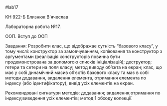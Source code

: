#lab17

КН 922-Б Близнюк В'ячеслав

Лабораторна робота №17. 

ООП. Вступ до ООП

Завдання: Розробити клас, що відображає сутність “базового класу”, у тому числі:
конструктор за замовчуванням, копіювання та конструктор з аргументами (реалізація
конструкторів повинна бути продемонстрована за допомогою списків ініціалізацій); деструктор;
гетери та сетери на поля класу;
метод виводу об’єкта на екран;
клас, що має у собі динамічний масив об’єктів базового класу та має в собі методи
додавання, видалення елемента, отримання елемента по індексу (або ідентифікатору),
вивід усіх елементів на екран.

Рекомендовані сигнатури методів:
додавання; видалення;отримання по індексу;виведення усіх елементів;
метод 1 обходу колекції.
